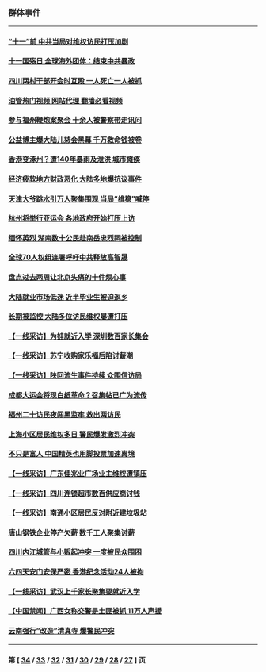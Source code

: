 ### 群体事件
---
#### [“十一”前 中共当局对维权访民打压加剧](../../pages/ncid279/n14086960.md?10071245) 
#### [十一国殇日 全球海外团体：结束中共暴政](../../pages/ncid279/n14086661.md?10071245) 
#### [四川两村干部开会时互殴 一人死亡一人被抓](../../pages/ncid279/n14081149.md?10071245) 
#### [油管热门视频 网站代理 翻墙必看视频](http://138.2.39.72:81/youtube.html?epic-marker?10071245)
#### [参与福州鞭炮案聚会 十余人被警察带走讯问](../../pages/ncid279/n14074316.md?10071245) 
#### [公益博主爆大陆儿慈会黑幕 千万救命钱被卷](../../pages/ncid279/n14072914.md?10071245) 
#### [香港变涿州？遭140年暴雨及泄洪 城市瘫痪](../../pages/ncid279/n14069515.md?10071245) 
#### [经济疲软地方财政恶化 大陆多地爆抗议事件](../../pages/ncid279/n14068568.md?10071245) 
#### [天津大爷跳水引万人聚集围观 当局“维稳”喊停](../../pages/ncid279/n14068364.md?10071245) 
#### [杭州将举行亚运会 各地政府开始打压上访](../../pages/ncid279/n14059747.md?10071245) 
#### [缅怀英烈 湖南数十公民赴南岳忠烈祠被控制](../../pages/ncid279/n14055318.md?10071245) 
#### [全球70人权组连署呼吁中共释放高智晟](../../pages/ncid279/n14055054.md?10071245) 
#### [盘点过去两周让北京头痛的十件烦心事](../../pages/ncid279/n14052654.md?10071245) 
#### [大陆就业市场低迷 近半毕业生被迫返乡](../../pages/ncid279/n14050945.md?10071245) 
#### [长期被监控 大陆多位访民维权屡遭打压](../../pages/ncid279/n14049331.md?10071245) 
#### [【一线采访】为娃就近入学 深圳数百家长集会](../../pages/ncid279/n14044246.md?10071245) 
#### [【一线采访】苏宁收购家乐福后陷讨薪潮](../../pages/ncid279/n14042224.md?10071245) 
#### [【一线采访】陕回流生事件持续 众围信访局](../../pages/ncid279/n14040242.md?10071245) 
#### [成都大运会将现白纸革命？召集帖已广为流传](../../pages/ncid279/n14033119.md?10071245) 
#### [福州二十访民夜闯黑监牢 救出两访民](../../pages/ncid279/n14031617.md?10071245) 
#### [上海小区居民维权多日 警民爆发激烈冲突](../../pages/ncid279/n14029221.md?10071245) 
#### [不只是富人 中国精英也用脚投票加速离境](../../pages/ncid279/n14029086.md?10071245) 
#### [【一线采访】广东佳兆业广场业主维权遭镇压](../../pages/ncid279/n14028175.md?10071245) 
#### [【一线采访】四川连锁超市数百供应商讨钱](../../pages/ncid279/n14025102.md?10071245) 
#### [【一线采访】南通小区居民反对附近建垃圾站](../../pages/ncid279/n14021690.md?10071245) 
#### [唐山钢铁企业停产欠薪 数千工人聚集讨薪](../../pages/ncid279/n14017404.md?10071245) 
#### [四川内江城管与小贩起冲突 一度被民众围困](../../pages/ncid279/n14015922.md?10071245) 
#### [六四天安门安保严密 香港纪念活动24人被拘](../../pages/ncid279/n14009800.md?10071245) 
#### [【一线采访】武汉上千家长聚集要就近入学](../../pages/ncid279/n14009497.md?10071245) 
#### [【中国禁闻】广西女称交警是土匪被抓 11万人声援](../../pages/ncid279/n14006869.md?10071245) 
#### [云南强行“改造”清真寺 爆警民冲突](../../pages/ncid279/n14005561.md?10071245) 

---
#### 第 [ [34](./34.md?10071245) / [33](./33.md?10071245) / [32](./32.md?10071245) / [31](./31.md?10071245) / [30](./30.md?10071245) / [29](./29.md?10071245) / [28](./28.md?10071245) / [27](./27.md?10071245) ] 页
